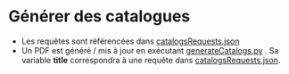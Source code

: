 # Générer des catalogues

+ Les requêtes sont référencées dans [catalogsRequests.json](https://github.com/FlorianMiceli/jewelryshop/blob/main/catalogs/catalogsRequests.json) 
+ Un PDF est généré / mis à jour en exécutant [generateCatalogs.py](https://github.com/FlorianMiceli/jewelryshop/blob/main/catalogs/generateCatalogs.py) . Sa variable **title** correspondra à une requête dans [catalogsRequests.json](https://github.com/FlorianMiceli/jewelryshop/blob/main/catalogs/catalogsRequests.json).